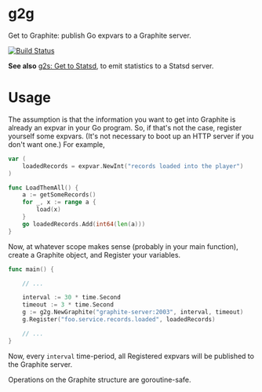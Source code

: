 # g2g

Get to Graphite: publish Go expvars to a Graphite server.

[![Build Status][1]][2]

[1]: https://secure.travis-ci.org/peterbourgon/g2g.png
[2]: http://www.travis-ci.org/peterbourgon/g2g

**See also** [g2s: Get to Statsd](https://github.com/peterbourgon/g2s), to emit
statistics to a Statsd server.

# Usage

The assumption is that the information you want to get into Graphite is already
an expvar in your Go program. So, if that's not the case, register yourself
some expvars. (It's not necessary to boot up an HTTP server if you don't want
one.) For example,

```go
var (
	loadedRecords = expvar.NewInt("records loaded into the player")
)

func LoadThemAll() {
	a := getSomeRecords()
	for _, x := range a {
		load(x)
	}
	go loadedRecords.Add(int64(len(a)))
}
```

Now, at whatever scope makes sense (probably in your main function), create
a Graphite object, and Register your variables.

```go
func main() {

	// ...

	interval := 30 * time.Second
	timeout := 3 * time.Second
	g := g2g.NewGraphite("graphite-server:2003", interval, timeout)
	g.Register("foo.service.records.loaded", loadedRecords)

	// ...
}
```

Now, every `interval` time-period, all Registered expvars will be published to
the Graphite server.

Operations on the Graphite structure are goroutine-safe.
